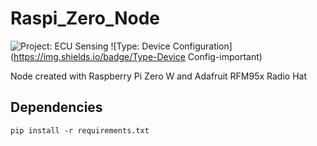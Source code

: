 # Raspi_Zero_Node

![Project: ECU Sensing](https://img.shields.io/badge/Project-ECU%20Sensing-blueviolet)
![Type: Device Configuration](https://img.shields.io/badge/Type-Device Config-important)

Node created with Raspberry Pi Zero W and Adafruit RFM95x Radio Hat

## Dependencies
    pip install -r requirements.txt
    
